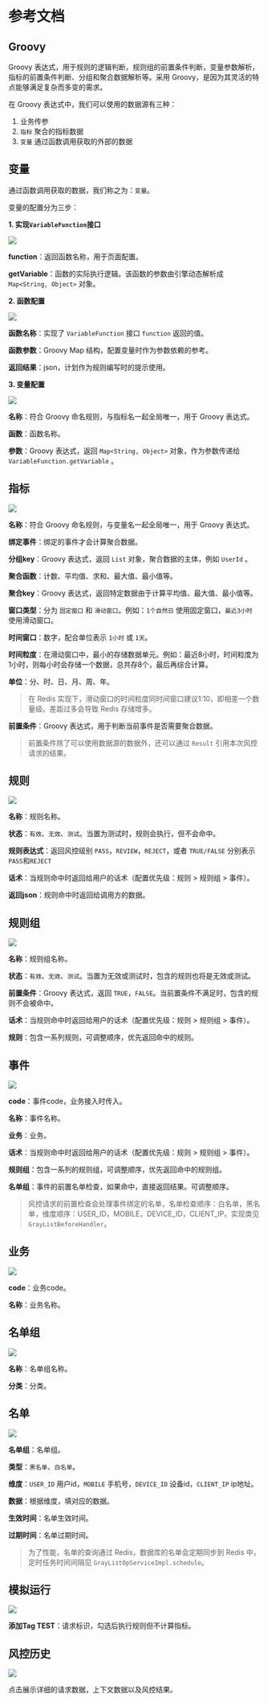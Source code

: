 # 参考文档

## Groovy

Groovy 表达式，用于规则的逻辑判断，规则组的前置条件判断，变量参数解析，指标的前置条件判断、分组和聚合数据解析等。采用 Groovy，是因为其灵活的特点能够满足复杂而多变的需求。

在 Groovy 表达式中，我们可以使用的数据源有三种：
1. 业务传参
2. `指标` 聚合的指标数据
3. `变量` 通过函数调用获取的外部的数据
## 变量
通过函数调用获取的数据，我们称之为：`变量`。

变量的配置分为三步：

**1. 实现`VariableFunction`接口**

![](./images/variable_impl.png)

**function**：返回函数名称，用于页面配置。

**getVariable**：函数的实际执行逻辑。该函数的参数由引擎动态解析成 `Map<String, Object>` 对象。

**2. 函数配置**

![](./images/function_config.png)

**函数名称**：实现了 `VariableFunction` 接口 `function` 返回的值。

**函数参数**：Groovy Map 结构，配置变量时作为参数依赖的参考。

**返回结果**：json，计划作为规则编写时的提示使用。

**3. 变量配置**

![](./images/variable_config.png)

**名称**：符合 Groovy 命名规则，与指标名一起全局唯一，用于 Groovy 表达式。

**函数**：函数名称。

**参数**：Groovy 表达式，返回 `Map<String, Object>` 对象，作为参数传递给 `VariableFunction.getVariable` 。

## 指标

![](./images/accumulate_config.png)

**名称**：符合 Groovy 命名规则，与变量名一起全局唯一，用于 Groovy 表达式。

**绑定事件**：绑定的事件才会计算聚合数据。

**分组key**：Groovy 表达式，返回 `List` 对象，聚合数据的主体，例如 `UserId` 。

**聚合函数**：计数、平均值、求和、最大值、最小值等。

**聚合key**：Groovy 表达式，返回特定数据由于计算平均值、最大值、最小值等。

**窗口类型**：分为 `固定窗口` 和 `滑动窗口`。例如：`1个自然日` 使用固定窗口，`最近3小时` 使用滑动窗口。

**时间窗口**：数字，配合单位表示 `1小时` 或 `1天`。

**时间粒度**：在滑动窗口中，最小的存储数据单元。例如：最近8小时，时间粒度为1小时，则每小时会存储一个数据，总共存8个，最后再综合计算。

**单位**：分、时、日、月、周、年。

>在 Redis 实现下，滑动窗口的时间粒度同时间窗口建议1:10，即相差一个数量级。差距过多会导致 Redis 存储增多。

**前置条件**：Groovy 表达式，用于判断当前事件是否需要聚合数据。

>前置条件除了可以使用数据源的数据外，还可以通过 `Result` 引用本次风控请求的结果。

## 规则

![](./images/atom_rule_config.png)

**名称**：规则名称。

**状态**：`有效`、`无效`、`测试`。当置为测试时，规则会执行，但不会命中。

**规则表达式**：返回风控级别 `PASS`，`REVIEW`，`REJECT`，或者 `TRUE/FALSE` 分别表示`PASS`和`REJECT`

**话术**：当规则命中时返回给用户的话术（配置优先级：规则 > 规则组 > 事件）。

**返回json**：规则命中时返回给调用方的数据。

## 规则组

![](./images/group_rule_config.png)

**名称**：规则组名称。

**状态**：`有效`、`无效`、`测试`。当置为无效或测试时，包含的规则也将是无效或测试。

**前置条件**：Groovy 表达式，返回 `TRUE`，`FALSE`。当前置条件不满足时，包含的规则不会被命中。

**话术**：当规则命中时返回给用户的话术（配置优先级：规则 > 规则组 > 事件）。

**规则**：包含一系列规则，可调整顺序，优先返回命中的规则。

## 事件

![](./images/event_config.png)

**code**：事件code，业务接入时传入。

**名称**：事件名称。

**业务**：业务。

**话术**：当规则命中时返回给用户的话术（配置优先级：规则 > 规则组 > 事件）。

**规则组**：包含一系列的规则组，可调整顺序，优先返回命中的规则组。

**名单组**：事件的前置名单检查，如果命中，直接返回结果。可调整顺序。

>风控请求的前置检查会处理事件绑定的名单，名单检查顺序：白名单，黑名单，维度顺序：USER_ID，MOBILE，DEVICE_ID，CLIENT_IP。实现类见 `GrayListBeforeHandler`。
## 业务

![](./images/business_config.png)

**code**：业务code。

**名称**：业务名称。

## 名单组

![](./images/gray_group_config.png)

**名称**：名单组名称。

**分类**：分类。
## 名单

![](./images/gray_list_config.png)

**名单组**：名单组。

**类型**：`黑名单`、`白名单`。

**维度**：`USER_ID` 用户id，`MOBILE` 手机号，`DEVICE_ID` 设备id，`CLIENT_IP` ip地址。

**数据**：根据维度，填对应的数据。

**生效时间**：名单生效时间。

**过期时间**：名单过期时间。

>为了性能，名单的查询通过 Redis，数据库的名单会定期同步到 Redis 中，定时任务时间间隔见 `GrayListOpServiceImpl.schedule`。
## 模拟运行

![](./images/test.png)

**添加Tag TEST**：请求标识，勾选后执行规则但不计算指标。

## 风控历史

![](./images/log.png)

点击展示详细的请求数据，上下文数据以及风控结果。